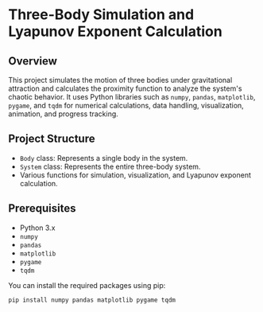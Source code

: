 # Three-Body Simulation and Lyapunov Exponent Calculation

## Overview
This project simulates the motion of three bodies under gravitational attraction and calculates the proximity function to analyze the system's chaotic behavior. It uses Python libraries such as `numpy`, `pandas`, `matplotlib`, `pygame`, and `tqdm` for numerical calculations, data handling, visualization, animation, and progress tracking.

## Project Structure
- `Body` class: Represents a single body in the system.
- `System` class: Represents the entire three-body system.
- Various functions for simulation, visualization, and Lyapunov exponent calculation.

## Prerequisites
- Python 3.x
- `numpy`
- `pandas`
- `matplotlib`
- `pygame`
- `tqdm`

You can install the required packages using pip:
```bash
pip install numpy pandas matplotlib pygame tqdm
```

